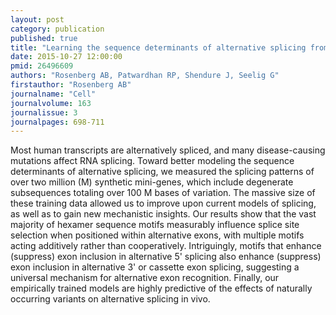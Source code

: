 ```yaml
---
layout: post
category: publication
published: true
title: "Learning the sequence determinants of alternative splicing from millions of random sequences."
date: 2015-10-27 12:00:00
pmid: 26496609
authors: "Rosenberg AB, Patwardhan RP, Shendure J, Seelig G"
firstauthor: "Rosenberg AB"
journalname: "Cell"
journalvolume: 163
journalissue: 3
journalpages: 698-711
---
```


Most human transcripts are alternatively spliced, and many disease-causing mutations affect RNA splicing. Toward better modeling the sequence determinants of alternative splicing, we measured the splicing patterns of over two million (M) synthetic mini-genes, which include degenerate subsequences totaling over 100 M bases of variation. The massive size of these training data allowed us to improve upon current models of splicing, as well as to gain new mechanistic insights. Our results show that the vast majority of hexamer sequence motifs measurably influence splice site selection when positioned within alternative exons, with multiple motifs acting additively rather than cooperatively. Intriguingly, motifs that enhance (suppress) exon inclusion in alternative 5' splicing also enhance (suppress) exon inclusion in alternative 3' or cassette exon splicing, suggesting a universal mechanism for alternative exon recognition. Finally, our empirically trained models are highly predictive of the effects of naturally occurring variants on alternative splicing in vivo.

